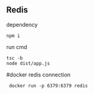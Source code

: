 Redis 
------------------------------------------------------------------------------------------
dependency
```
npm i 
```
run cmd 
```
tsc -b
node dist/app.js
```
#docker redis connection
```
 docker run -p 6379:6379 redis
```
